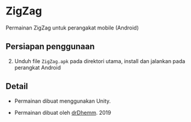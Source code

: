 # ZigZag

Permainan ZigZag untuk perangakat mobile (Android)

## Persiapan penggunaan

2. Unduh file `ZigZag.apk` pada direktori utama, install dan jalankan pada perangkat Android

## Detail

- Permainan dibuat menggunakan Unity.

- Permainan dibuat oleh [drDhemm](https://github.com/DrDhemm). 2019
